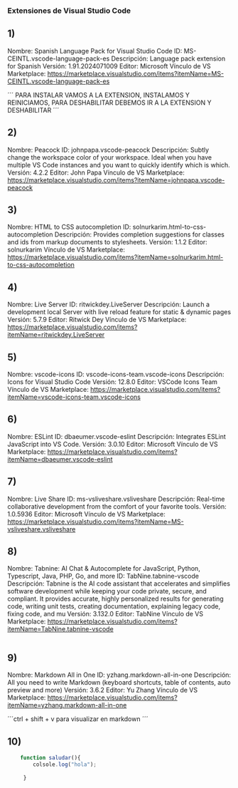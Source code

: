 ### Extensiones de Visual Studio Code

## **1)**

Nombre: Spanish Language Pack for Visual Studio Code
ID: MS-CEINTL.vscode-language-pack-es
Descripción: Language pack extension for Spanish
Versión: 1.91.2024071009
Editor: Microsoft
Vínculo de VS Marketplace: https://marketplace.visualstudio.com/items?itemName=MS-CEINTL.vscode-language-pack-es

´´´
PARA INSTALAR VAMOS A LA EXTENSION, INSTALAMOS Y REINICIAMOS, PARA DESHABILITAR DEBEMOS IR A LA EXTENSION Y DESHABILITAR
´´´

## **2)**
Nombre: Peacock
ID: johnpapa.vscode-peacock
Descripción: Subtly change the workspace color of your workspace. Ideal when you have multiple VS Code instances and you want to quickly identify which is which.
Versión: 4.2.2
Editor: John Papa
Vínculo de VS Marketplace: https://marketplace.visualstudio.com/items?itemName=johnpapa.vscode-peacock


## **3)**

Nombre: HTML to CSS autocompletion
ID: solnurkarim.html-to-css-autocompletion
Descripción: Provides completion suggestions for classes and ids from markup documents to stylesheets.
Versión: 1.1.2
Editor: solnurkarim
Vínculo de VS Marketplace: https://marketplace.visualstudio.com/items?itemName=solnurkarim.html-to-css-autocompletion

## **4)**
Nombre: Live Server
ID: ritwickdey.LiveServer
Descripción: Launch a development local Server with live reload feature for static & dynamic pages
Versión: 5.7.9
Editor: Ritwick Dey
Vínculo de VS Marketplace: https://marketplace.visualstudio.com/items?itemName=ritwickdey.LiveServer


## **5)**
Nombre: vscode-icons
ID: vscode-icons-team.vscode-icons
Descripción: Icons for Visual Studio Code
Versión: 12.8.0
Editor: VSCode Icons Team
Vínculo de VS Marketplace: https://marketplace.visualstudio.com/items?itemName=vscode-icons-team.vscode-icons

## **6)**
Nombre: ESLint
ID: dbaeumer.vscode-eslint
Descripción: Integrates ESLint JavaScript into VS Code.
Versión: 3.0.10
Editor: Microsoft
Vínculo de VS Marketplace: https://marketplace.visualstudio.com/items?itemName=dbaeumer.vscode-eslint

## **7)**
Nombre: Live Share
ID: ms-vsliveshare.vsliveshare
Descripción: Real-time collaborative development from the comfort of your favorite tools.
Versión: 1.0.5936
Editor: Microsoft
Vínculo de VS Marketplace: https://marketplace.visualstudio.com/items?itemName=MS-vsliveshare.vsliveshare

## **8)**
Nombre: Tabnine: AI Chat & Autocomplete for JavaScript, Python, Typescript, Java, PHP, Go, and more
ID: TabNine.tabnine-vscode
Descripción: Tabnine is the AI code assistant that accelerates and simplifies software development while keeping your code private, secure, and compliant. It provides accurate, highly personalized results for generating code, writing unit tests, creating documentation, explaining legacy code, fixing code, and mu
Versión: 3.132.0
Editor: TabNine
Vínculo de VS Marketplace: https://marketplace.visualstudio.com/items?itemName=TabNine.tabnine-vscode

```Nos abre la web, debemos iniciar sesión o registrarnos
```

## **9)**
Nombre: Markdown All in One
ID: yzhang.markdown-all-in-one
Descripción: All you need to write Markdown (keyboard shortcuts, table of contents, auto preview and more)
Versión: 3.6.2
Editor: Yu Zhang
Vínculo de VS Marketplace: https://marketplace.visualstudio.com/items?itemName=yzhang.markdown-all-in-one

´´´ctrl + shift + v para visualizar en markdown
´´´

## **10)**

```js
    function saludar(){
        colsole.log("hola");
               
     }
```  